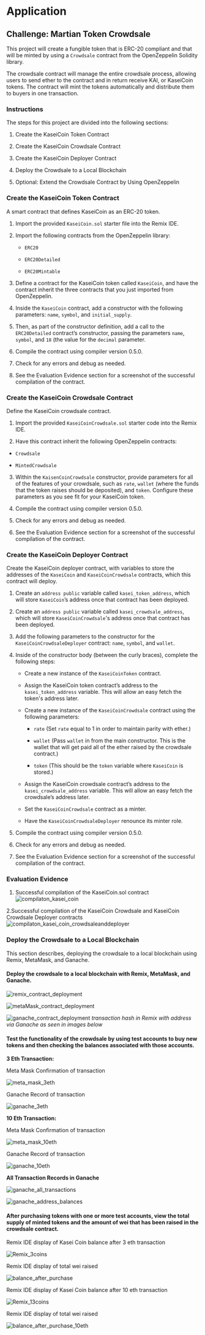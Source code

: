 # Application

## Challenge: Martian Token Crowdsale

This project will create a fungible token that is ERC-20 compliant and that will be minted by using a `Crowdsale` contract from the OpenZeppelin Solidity library.

The crowdsale contract will manage the entire crowdsale process, allowing users to send ether to the contract and in return receive KAI, or KaseiCoin tokens. The contract will mint the tokens automatically and distribute them to buyers in one transaction.

### Instructions

The steps for this project are divided into the following sections:

1. Create the KaseiCoin Token Contract

2. Create the KaseiCoin Crowdsale Contract

3. Create the KaseiCoin Deployer Contract

4. Deploy the Crowdsale to a Local Blockchain

5. Optional: Extend the Crowdsale Contract by Using OpenZeppelin

### Create the KaseiCoin Token Contract

A smart contract that defines KaseiCoin as an ERC-20 token. 

1. Import the provided `KaseiCoin.sol` starter file into the Remix IDE.

2. Import the following contracts from the OpenZeppelin library:

    * `ERC20`

    * `ERC20Detailed`

    * `ERC20Mintable`

3. Define a contract for the KaseiCoin token called `KaseiCoin`, and have the contract inherit the three contracts that you just imported from OpenZeppelin.

4. Inside the `KaseiCoin` contract, add a constructor with the following parameters: `name`, `symbol`, and `initial_supply`.

5. Then, as part of the constructor definition, add a call to the `ERC20Detailed` contract’s constructor, passing the parameters `name`, `symbol`, and `18` (the value for the `decimal` parameter.


6. Compile the contract using compiler version 0.5.0.

7. Check for any errors and debug as needed.

8. See the Evaluation Evidence section for a screenshot of the successful compilation of the contract.

### Create the KaseiCoin Crowdsale Contract

Define the KaseiCoin crowdsale contract.

1. Import the provided `KaseiCoinCrowdsale.sol` starter code into the Remix IDE.

2. Have this contract inherit the following OpenZeppelin contracts:

* `Crowdsale`

* `MintedCrowdsale`

3. Within the `KaisenCoinCrowdsale` constructor, provide parameters for all of the features of your crowdsale, such as `rate`, `wallet` (where the funds that the token raises should be deposited), and `token`. Configure these parameters as you see fit for your KaseiCoin token.

4. Compile the contract using compiler version 0.5.0.

5. Check for any errors and debug as needed.

6. See the Evaluation Evidence section for a screenshot of the successful compilation of the contract.

### Create the KaseiCoin Deployer Contract


Create the KaseiCoin deployer contract, with variables to store the addresses of the `KaseiCoin` and `KaseiCoinCrowdsale` contracts, which this contract will deploy.

1. Create an `address public` variable called `kasei_token_address`, which will store `KaseiCoin`’s address once that contract has been deployed.

2. Create an `address public` variable called `kasei_crowdsale_address`, which will store `KaseiCoinCrowdsale`'s address once that contract has been deployed.

3. Add the following parameters to the constructor for the `KaseiCoinCrowdsaleDeployer` contract: `name`, `symbol`, and `wallet`.

4. Inside of the constructor body (between the curly braces), complete the following steps:

    * Create a new instance of the `KaseiCoinToken` contract.

    * Assign the KaseiCoin token contract’s address to the `kasei_token_address` variable. This will allow an easy fetch the token's address later.

    * Create a new instance of the `KaseiCoinCrowdsale` contract using the following parameters:

       * `rate` (Set `rate` equal to 1 in order to maintain parity with ether.)

       * `wallet` (Pass `wallet` in from the main constructor. This is the wallet that will get paid all of the ether raised by the crowdsale contract.)

       * `token` (This should be the `token` variable where `KaseiCoin` is stored.)

    * Assign the KaseiCoin crowdsale contract’s address to the `kasei_crowdsale_address` variable. This will allow an easy fetch the crowdsale’s address later.

    * Set the `KaseiCoinCrowdsale` contract as a minter.

    * Have the `KaseiCoinCrowdsaleDeployer` renounce its minter role.

5. Compile the contract using compiler version 0.5.0.

6. Check for any errors and debug as needed.

7. See the Evaluation Evidence section for a screenshot of the successful compilation of the contract.


### Evaluation Evidence

1. Successful compilation of the KaseiCoin.sol contract
![compilaton_kasei_coin](Images/KaseiCoin-compilation.png)

2.Successful compilation of the KaseiCoin Crowdsale and KaseiCoin Crowdsale Deployer contracts
![compilaton_kasei_coin_crowdsaleanddeployer](Images/KaseiCoinCrowdsale-compilation.png)



### Deploy the Crowdsale to a Local Blockchain

This section describes, deploying the crowdsale to a local blockchain using Remix, MetaMask, and Ganache. 


#### Deploy the crowdsale to a local blockchain with Remix, MetaMask, and Ganache.

![remix_contract_deployment](Images/Remix_contract_deploy.png)

![metaMask_contract_deployment](Images/contract_deployment.png)

![ganache_contract_deployment](Images/contract_hash.png)
*transaction hash in Remix with address via Ganache as seen in images below*

#### Test the functionality of the crowdsale by using test accounts to buy new tokens and then checking the balances associated with those accounts.

**3 Eth Transaction:**

Meta Mask Confirmation of transaction

![meta_mask_3eth](Images/3eth_meta.png)

Ganache Record of transaction

![ganache_3eth](Images/3eth_ganache.png)

**10 Eth Transaction:**

Meta Mask Confirmation of transaction

![meta_mask_10eth](Images/10eth_meta.png)

Ganache Record of transaction

![ganache_10eth](Images/10eth_ganache.png)


**All Transaction Records in Ganache**
    
![ganache_all_transactions](Images/all_ganache_transactions.png)

![ganache_address_balances](Images/ganache_balances.png)

#### After purchasing tokens with one or more test accounts, view the total supply of minted tokens and the amount of wei that has been raised in the crowdsale contract.

Remix IDE display of Kasei Coin balance after 3 eth transaction

![Remix_3coins](Images/3Kasei_Coins.png)

Remix IDE display of total wei raised

![balance_after_purchase](Images/3eth_transaction_coin_total.png)

Remix IDE display of Kasei Coin balance after 10 eth transaction

![Remix_13coins](Images/13Kasei_Coins.png)

Remix IDE display of total wei raised

![balance_after_purchase_10eth](Images/10eth_transaction_coin_total.png)

